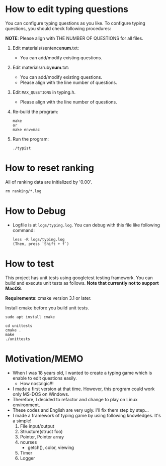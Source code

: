 # How to edit typing questions

You can configure typing questions as you like.
To configure typing questions, you should check following procedures:

**NOTE**: Please align with THE NUMBER OF QUESTIONS for all files.

1. Edit materials/sentence**num**.txt:
    * You can add/modify existing questions.
1. Edit materials/ruby**num**.txt:
    * You can add/modify existing questions.
    * Please align with the line number of questions.
1. Edit ``MAX_QUESTIONS`` in typing.h.
    * Please align with the line number of questions.
1. Re-build the program:

   ```
   make
   or
   make env=mac
   ```
1. Run the program:

   ```
   ./typist
   ```

# How to reset ranking

All of ranking data are initialized by '0.00'.

```
rm ranking/*.log
```

# How to Debug

* Logfile is at ``logs/typing.log``.  You can debug with this file like
  following command:

   ```
   less -R logs/typing.log
   (Then, press `Shift + f`)
   ```

# How to test

This project has unit tests using googletest testing framework.
You can build and execute unit tests as follows. **Note that currently not to support MacOS**.

**Requirements**: cmake version 3.1 or later.

Install cmake before you build unit tests.

```
sudo apt install cmake
```

```
cd unittests
cmake .
make
./unittests
```

# Motivation/MEMO

* When I was 18 years old, I wanted to create a typing game which is enable to
  edit questions easily.
    * How nostalgic!!!
* I made a first version at that time.  However, this program could work only
  MS-DOS on Windows.
* Therefore, I decided to refactor and change to play on Linux environment.
* These codes and English are very ugly.  I'll fix them step by step...
* I made a framework of typing game by using following knowledges.
  It's a simple!
    1. File input/output
    1. Structure(struct foo)
    1. Pointer, Pointer array
    1. ncurses
        * getch(), color, viewing
    1. Timer
    1. Logger

